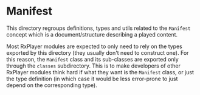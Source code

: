 # Manifest

This directory regroups definitions, types and utils related to the `Manifest`
concept which is a document/structure describing a played content.

Most RxPlayer modules are expected to only need to rely on the types exported
by this directory (they usually don't need to construct one). For this reason,
the `Manifest` class and its sub-classes are exported only through the `classes`
subdirectory. This is to make developers of other RxPlayer modules think hard if
what they want is the `Manifest` class, or just the type definition (in which
case it would be less error-prone to just depend on the corresponding type).

